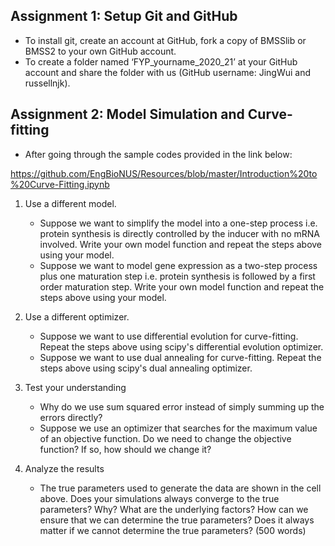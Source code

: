 ## Assignment 1: Setup Git and GitHub

- To install git, create an account at GitHub, fork a copy of BMSSlib or BMSS2 to your own GitHub account. 
- To create a folder named ‘FYP_yourname_2020_21’ at your GitHub account and share the folder with us (GitHub username: JingWui and russellnjk). 


## Assignment 2: Model Simulation and Curve-fitting

- After going through the sample codes provided in the link below:

https://github.com/EngBioNUS/Resources/blob/master/Introduction%20to%20Curve-Fitting.ipynb

1. Use a different model.
	- Suppose we want to simplify the model into a one-step process i.e. protein synthesis is directly controlled by the inducer with no mRNA involved. Write your own model function and repeat the steps above using your model.
	- Suppose we want to model gene expression as a two-step process plus one maturation step i.e. protein synthesis is followed by a first order maturation step. Write your own model function and repeat the steps above using your model.

2. Use a different optimizer.
	- Suppose we want to use differential evolution for curve-fitting. Repeat the steps above using scipy's differential evolution optimizer.
	- Suppose we want to use dual annealing for curve-fitting. Repeat the steps above using scipy's dual annealing optimizer.

3. Test your understanding
	- Why do we use sum squared error instead of simply summing up the errors directly?
	- Suppose we use an optimizer that searches for the maximum value of an objective function. Do we need to change the objective function? If so, how should we change it?

4. Analyze the results
	- The true parameters used to generate the data are shown in the cell above. Does your simulations always converge to the true parameters? Why? What are the underlying factors? How can we ensure that we can determine the true parameters? Does it always matter if we cannot determine the true parameters? (500 words)
